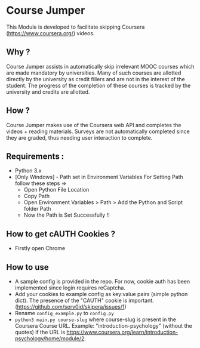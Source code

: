 # Course Jumper
This Module is developed to facilitate skipping Coursera (https://www.coursera.org/) videos.

## Why ?
Course Jumper assists in automatically skip irrelevant MOOC courses which are made mandatory by universities. 
Many of such courses are allotted directly by the university as credit fillers and are not in the interest of the student. The progress of the completion of these courses is tracked by the university and credits are allotted.

## How ?
Course Jumper makes use of the Coursera web API and completes the videos + reading materials.
Surveys are not automatically completed since they are graded, thus needing user interaction to complete.

## Requirements :
* Python 3.x
* [Only Windows] - Path set in Environment Variables
  For Setting Path follow these steps =>
  * Open Python File Location
  * Copy Path
  * Open Environment Variables > Path > Add the Python and Script folder Path
  * Now the Path is Set Successfully !!

## How to get cAUTH Cookies ?
* Firstly open Chrome 

## How to use
* A sample config is provided in the repo. For now, cookie auth has been implemented since login requires reCaptcha.
* Add your cookies to example config as key:value pairs (simple python dict). The presence of the "CAUTH" cookie is important. (https://github.com/serv0id/skipera/issues/1)
* Rename `config_example.py` to `config.py`
* `python3 main.py course-slug` where course-slug is present in the Coursera Course URL. Example: "introduction-psychology" (without the quotes) if the URL is https://www.coursera.org/learn/introduction-psychology/home/module/2.
